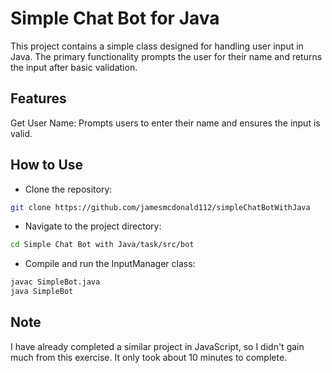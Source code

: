 # Simple Chat Bot for Java
This project contains a simple class designed for handling user input in Java. 
The primary functionality prompts the user for their name and returns the input after basic validation.

## Features
Get User Name: Prompts users to enter their name and ensures the input is valid.

## How to Use
- Clone the repository:

```bash
git clone https://github.com/jamesmcdonald112/simpleChatBotWithJava
```

- Navigate to the project directory:

```bash
cd Simple Chat Bot with Java/task/src/bot
```
- Compile and run the InputManager class:

```bash
javac SimpleBot.java
java SimpleBot
```
## Note
I have already completed a similar project in JavaScript, so I didn't gain much from this exercise. It only took about 10 minutes to complete.
